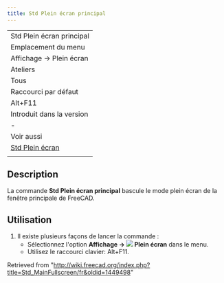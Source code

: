```yaml
---
title: Std Plein écran principal
---
```

|  |
| --- |
| Std Plein écran principal |
| Emplacement du menu |
| Affichage → Plein écran |
| Ateliers |
| Tous |
| Raccourci par défaut |
| Alt+F11 |
| Introduit dans la version |
| - |
| Voir aussi |
| [Std Plein écran](/Std_ViewFullscreen/fr "Std ViewFullscreen/fr") |
|  |

## Description

La commande **Std Plein écran principal** bascule le mode plein écran de la fenêtre principale de FreeCAD.

## Utilisation

1. Il existe plusieurs façons de lancer la commande :
   * Sélectionnez l'option **Affichage → ![](/images/Std_MainFullscreen.svg) Plein écran** dans le menu.
   * Utilisez le raccourci clavier: Alt+F11.

Retrieved from "<http://wiki.freecad.org/index.php?title=Std_MainFullscreen/fr&oldid=1449498>"